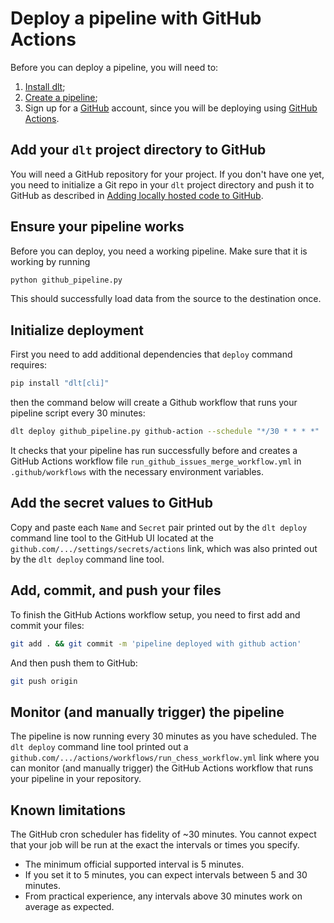 # Deploy a pipeline with GitHub Actions

Before you can deploy a pipeline, you will need to:
  1. [Install dlt](https://dlthub.com/docs/devel/reference/installation);
  2. [Create a pipeline](https://dlthub.com/docs/devel/walkthroughs/create-a-pipeline);
  3. Sign up for a [GitHub](https://github.com) account, since you will be deploying using
[GitHub Actions](https://github.com/features/actions).

## Add your `dlt` project directory to GitHub

You will need a GitHub repository for your project. If you don't have one yet, you need to
initialize a Git repo in your `dlt` project directory and push it to GitHub as described in
[Adding locally hosted code to GitHub](https://docs.github.com/en/get-started/importing-your-projects-to-github/importing-source-code-to-github/adding-locally-hosted-code-to-github).

## Ensure your pipeline works

Before you can deploy, you need a working pipeline. Make sure that it is working by running

```sh
python github_pipeline.py 
```

This should successfully load data from the source to the destination once.

## Initialize deployment
First you need to add additional dependencies that `deploy` command requires:
```sh
pip install "dlt[cli]"
```
then the command below will create a Github workflow that runs your pipeline script every 30 minutes:
```sh
dlt deploy github_pipeline.py github-action --schedule "*/30 * * * *"
```

It checks that your pipeline has run successfully before and creates a GitHub Actions
workflow file `run_github_issues_merge_workflow.yml` in `.github/workflows` with the necessary environment
variables.

## Add the secret values to GitHub

Copy and paste each `Name` and `Secret` pair printed out by the `dlt deploy` command line tool to
the GitHub UI located at the `github.com/.../settings/secrets/actions` link, which was also printed
out by the `dlt deploy` command line tool.

## Add, commit, and push your files

To finish the GitHub Actions workflow setup, you need to first add and commit your files:

```sh
git add . && git commit -m 'pipeline deployed with github action'
```

And then push them to GitHub:

```sh
git push origin
```

## Monitor (and manually trigger) the pipeline

The pipeline is now running every 30 minutes as you have scheduled. The `dlt deploy` command line
tool printed out a `github.com/.../actions/workflows/run_chess_workflow.yml` link where you can
monitor (and manually trigger) the GitHub Actions workflow that runs your pipeline in your
repository.

## Known limitations

The GitHub cron scheduler has fidelity of ~30 minutes. You cannot expect that your job will be run
at the exact the intervals or times you specify.

- The minimum official supported interval is 5 minutes.
- If you set it to 5 minutes, you can expect intervals between 5 and 30 minutes.
- From practical experience, any intervals above 30 minutes work on average as expected.
